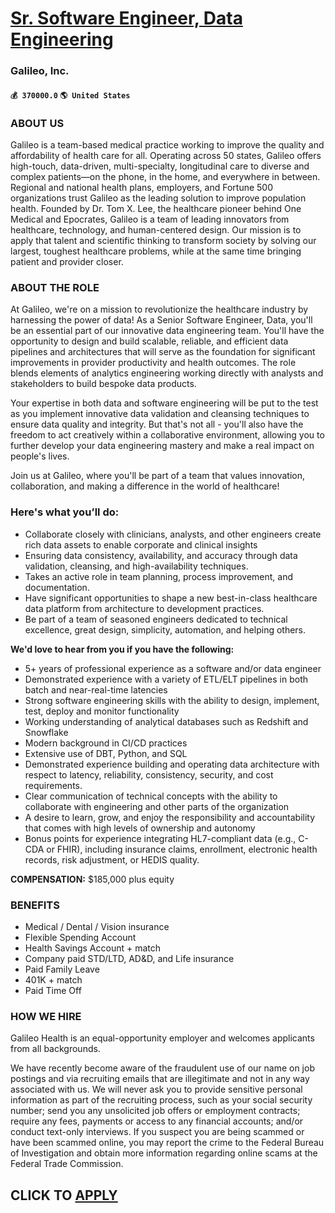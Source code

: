 # [Sr. Software Engineer, Data Engineering](https://www.remotewlb.com/apply/sr-software-engineer-data-engineering-51739)  
### Galileo, Inc.  
#### `💰 370000.0` `🌎 United States`  

### ABOUT US

Galileo is a team-based medical practice working to improve the quality and affordability of health care for all. Operating across 50 states, Galileo offers high-touch, data-driven, multi-specialty, longitudinal care to diverse and complex patients—on the phone, in the home, and everywhere in between. Regional and national health plans, employers, and Fortune 500 organizations trust Galileo as the leading solution to improve population health. Founded by Dr. Tom X. Lee, the healthcare pioneer behind One Medical and Epocrates, Galileo is a team of leading innovators from healthcare, technology, and human-centered design. Our mission is to apply that talent and scientific thinking to transform society by solving our largest, toughest healthcare problems, while at the same time bringing patient and provider closer.

### ABOUT THE ROLE

At Galileo, we're on a mission to revolutionize the healthcare industry by harnessing the power of data! As a Senior Software Engineer, Data, you'll be an essential part of our innovative data engineering team. You'll have the opportunity to design and build scalable, reliable, and efficient data pipelines and architectures that will serve as the foundation for significant improvements in provider productivity and health outcomes. The role blends elements of analytics engineering working directly with analysts and stakeholders to build bespoke data products.

Your expertise in both data and software engineering will be put to the test as you implement innovative data validation and cleansing techniques to ensure data quality and integrity. But that's not all - you'll also have the freedom to act creatively within a collaborative environment, allowing you to further develop your data engineering mastery and make a real impact on people's lives.

Join us at Galileo, where you'll be part of a team that values innovation, collaboration, and making a difference in the world of healthcare!

### Here's what you’ll do:

  * Collaborate closely with clinicians, analysts, and other engineers create rich data assets to enable corporate and clinical insights
  * Ensuring data consistency, availability, and accuracy through data validation, cleansing, and high-availability techniques.
  * Takes an active role in team planning, process improvement, and documentation.
  * Have significant opportunities to shape a new best-in-class healthcare data platform from architecture to development practices.
  * Be part of a team of seasoned engineers dedicated to technical excellence, great design, simplicity, automation, and helping others.

**We'd love to hear from you if you have the following:**

  * 5+ years of professional experience as a software and/or data engineer 
  * Demonstrated experience with a variety of ETL/ELT pipelines in both batch and near-real-time latencies 
  * Strong software engineering skills with the ability to design, implement, test, deploy and monitor functionality
  * Working understanding of analytical databases such as Redshift and Snowflake
  * Modern background in CI/CD practices 
  * Extensive use of DBT, Python, and SQL
  * Demonstrated experience building and operating data architecture with respect to latency, reliability, consistency, security, and cost requirements.
  * Clear communication of technical concepts with the ability to collaborate with engineering and other parts of the organization
  * A desire to learn, grow, and enjoy the responsibility and accountability that comes with high levels of ownership and autonomy
  * Bonus points for experience integrating HL7-compliant data (e.g., C-CDA or FHIR), including insurance claims, enrollment, electronic health records, risk adjustment, or HEDIS quality.

**COMPENSATION:** $185,000 plus equity

### BENEFITS

  * Medical / Dental / Vision insurance
  * Flexible Spending Account
  * Health Savings Account + match
  * Company paid STD/LTD, AD&D, and Life insurance
  * Paid Family Leave
  * 401K + match
  * Paid Time Off

### HOW WE HIRE

Galileo Health is an equal-opportunity employer and welcomes applicants from all backgrounds.

We have recently become aware of the fraudulent use of our name on job postings and via recruiting emails that are illegitimate and not in any way associated with us. We will never ask you to provide sensitive personal information as part of the recruiting process, such as your social security number; send you any unsolicited job offers or employment contracts; require any fees, payments or access to any financial accounts; and/or conduct text-only interviews. If you suspect you are being scammed or have been scammed online, you may report the crime to the Federal Bureau of Investigation and obtain more information regarding online scams at the Federal Trade Commission.

  
## CLICK TO [APPLY](https://www.remotewlb.com/apply/sr-software-engineer-data-engineering-51739)

